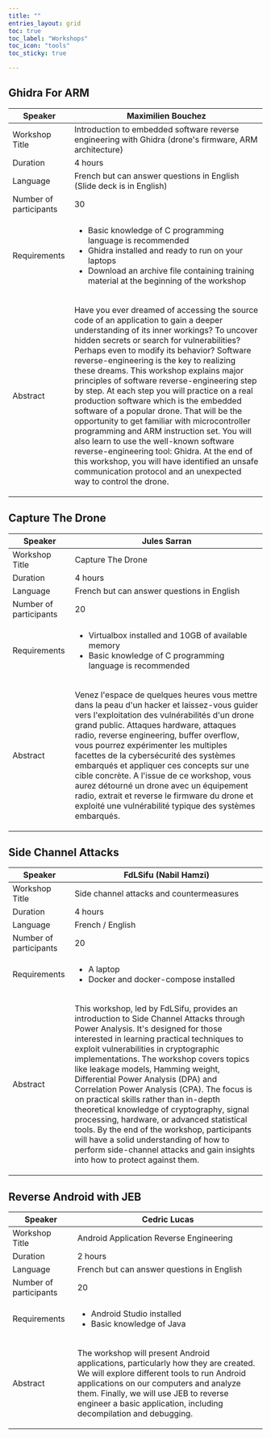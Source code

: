 ```yaml
---
title: ""
entries_layout: grid
toc: true
toc_label: "Workshops"
toc_icon: "tools"
toc_sticky: true

---
```



## Ghidra For ARM 

<table>
    <thead>
        <tr>
            <th>Speaker</th>
            <th>Maximilien Bouchez</th>
        </tr>
    </thead>
    <tbody>
        <tr>
            <td>Workshop Title</td>
            <td>Introduction to embedded software reverse engineering with Ghidra (drone's firmware, ARM architecture)</td>
        </tr>
        <tr>
            <td>Duration</td>
            <td>4 hours</td>
        </tr>
        <tr>
            <td>Language</td>
            <td>French but can answer questions in English (Slide deck is in English)</td>
        </tr>
        <tr>
            <td>Number of participants</td>
            <td>30</td>
        </tr>
        <tr>
            <td>Requirements</td>
            <td>
                <ul>
                    <li>Basic knowledge of C programming language is recommended  </li>
                    <li>Ghidra installed and ready to run on your laptops </li> 
                    <li>Download an archive file containing training material at the beginning of the workshop </li>
                </ul>
            </td>
        </tr>
        <tr>
            <td>Abstract</td>
            <td>
                <p>
                Have you ever dreamed of accessing the source code of an application to gain a deeper understanding of its inner workings? To uncover hidden secrets or search for vulnerabilities? Perhaps even to modify its behavior? Software reverse-engineering is the key to realizing these dreams. This workshop explains major principles of software reverse-engineering step by step. At each step you will practice on a real production software which is the embedded software of a popular drone. That will be the opportunity to get familiar with microcontroller programming and ARM instruction set. You will also learn to use the well-known software reverse-engineering tool: Ghidra. At the end of this workshop, you will have identified an unsafe communication protocol and an unexpected way to control the drone. 
                </p>
            </td>
        </tr>
    </tbody>
</table>


## Capture The Drone

<table>
    <thead>
        <tr>
            <th>Speaker</th>
            <th>Jules Sarran</th>
        </tr>
    </thead>
    <tbody>
        <tr>
            <td>Workshop Title</td>
            <td>Capture The Drone</td>
        </tr>
        <tr>
            <td>Duration</td>
            <td>4 hours</td>
        </tr>
        <tr>
            <td>Language</td>
            <td>French but can answer questions in English</td>
        </tr>
        <tr>
            <td>Number of participants</td>
            <td>20</td>
        </tr>
        <tr>
            <td>Requirements</td>
            <td>
                <ul>
                    <li>Virtualbox installed and 10GB of available memory</li>
                    <li>Basic knowledge of C programming language is recommended</li>
                </ul>
            </td>
        </tr>
        <tr>
            <td>Abstract</td>
            <td>
                <p>
                Venez l'espace de quelques heures vous mettre dans la peau d'un hacker et laissez-vous guider vers
                l'exploitation des vulnérabilités d'un drone grand public. Attaques hardware, attaques radio, reverse
                engineering, buffer overflow, vous pourrez expérimenter les multiples facettes de la cybersécurité des
                systèmes embarqués et appliquer ces concepts sur une cible concrète.
                A l'issue de ce workshop, vous aurez détourné un drone avec un équipement radio, extrait et reverse le firmware
                du drone et exploité une vulnérabilité typique des systèmes embarqués.
                </p>
            </td>
        </tr>
    </tbody>
</table>

## Side Channel Attacks

<table>
    <thead>
        <tr>
            <th>Speaker</th>
            <th>FdLSifu (Nabil Hamzi)</th>
        </tr>
    </thead>
    <tbody>
        <tr>
            <td>Workshop Title</td>
            <td>Side channel attacks and countermeasures</td>
        </tr>
        <tr>
            <td>Duration</td>
            <td>4 hours</td>
        </tr>
        <tr>
            <td>Language</td>
            <td>French / English</td>
        </tr>
        <tr>
            <td>Number of participants</td>
            <td>20</td>
        </tr>
        <tr>
            <td>Requirements</td>
            <td>
                <ul>
                    <li>A laptop</li>
                    <li>Docker and docker-compose installed</li>
                </ul>
            </td>
        </tr>
        <tr>
            <td>Abstract</td>
            <td>
                <p>
                This workshop, led by FdLSifu, provides an introduction to Side Channel Attacks through Power Analysis. It's designed for those interested in learning practical techniques to exploit vulnerabilities in cryptographic implementations. The workshop covers topics like leakage models, Hamming weight, Differential Power Analysis (DPA) and Correlation Power Analysis (CPA). The focus is on practical skills rather than in-depth theoretical knowledge of cryptography, signal processing, hardware, or advanced statistical tools. By the end of the workshop, participants will have a solid understanding of how to perform side-channel attacks and gain insights into how to protect against them.
                </p>
            </td>
        </tr>
    </tbody>
</table>


##  Reverse Android with JEB

<table>
    <thead>
        <tr>
            <th>Speaker</th>
            <th>Cedric Lucas</th>
        </tr>
    </thead>
    <tbody>
        <tr>
            <td>Workshop Title</td>
            <td>Android Application Reverse Engineering</td>
        </tr>
        <tr>
            <td>Duration</td>
            <td>2 hours</td>
        </tr>
        <tr>
            <td>Language</td>
            <td>French but can answer questions in English</td>
        </tr>
        <tr>
            <td>Number of participants</td>
            <td>20</td>
        </tr>
        <tr>
            <td>Requirements</td>
            <td>
                <ul>
                    <li>Android Studio installed</li>
                    <li>Basic knowledge of Java</li>
                </ul>
            </td>
        </tr>
        <tr>
            <td>Abstract</td>
            <td>
                <p>
                The workshop will present Android applications, particularly how they are created. We will explore different tools to run Android applications on our computers and analyze them. Finally, we will use JEB to reverse engineer a basic application, including decompilation and debugging.
                </p>
            </td>
        </tr>
    </tbody>
</table>


